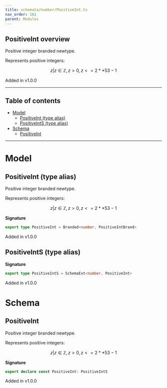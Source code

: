 ```yaml
---
title: schemata/number/PositiveInt.ts
nav_order: 161
parent: Modules
---
```


## PositiveInt overview

Positive integer branded newtype.

Represents positive integers:

```math
 { z | z ∈ ℤ, z > 0, z <= 2 ** 53 - 1 }
```

Added in v1.0.0

---

<h2 class="text-delta">Table of contents</h2>

- [Model](#model)
  - [PositiveInt (type alias)](#positiveint-type-alias)
  - [PositiveIntS (type alias)](#positiveints-type-alias)
- [Schema](#schema)
  - [PositiveInt](#positiveint)

---

# Model

## PositiveInt (type alias)

Positive integer branded newtype.

Represents positive integers:

```math
 { z | z ∈ ℤ, z > 0, z <= 2 ** 53 - 1 }
```

**Signature**

```ts
export type PositiveInt = Branded<number, PositiveIntBrand>
```

Added in v1.0.0

## PositiveIntS (type alias)

**Signature**

```ts
export type PositiveIntS = SchemaExt<number, PositiveInt>
```

Added in v1.0.0

# Schema

## PositiveInt

Positive integer branded newtype.

Represents positive integers:

```math
 { z | z ∈ ℤ, z > 0, z <= 2 ** 53 - 1 }
```

**Signature**

```ts
export declare const PositiveInt: PositiveIntS
```

Added in v1.0.0
